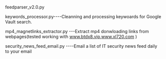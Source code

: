 feedparser_v2.0.py

keywords_processor.py----Cleanning and processing keywoards for Google Vault search.

mp4_magnetlinks_extractor.py ---Extract mp4 donwloading links from webpages(tested working with www.btdx8.vip,www.xl720.com )

security_news_feed_email.py ----Email a list of IT security news feed daily to your email

